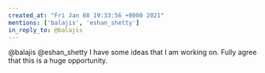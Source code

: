```yaml
---
created_at: "Fri Jan 08 19:33:56 +0000 2021"
mentions: ['balajis', 'eshan_shetty']
in_reply_to: @balajis
---
```


@balajis @eshan_shetty I have some ideas that I am working on. Fully agree that this is a huge opportunity.